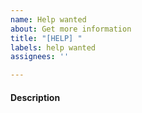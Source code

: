 ```yaml
---
name: Help wanted
about: Get more information
title: "[HELP] "
labels: help wanted
assignees: ''

---
```


#### Description
<!-- 어떤 도움을 원하는지 구체적으로 작성하세요 -->
